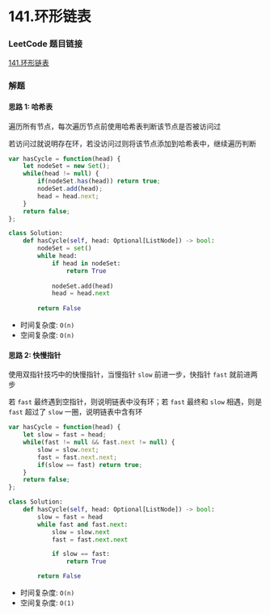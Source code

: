 # 141.环形链表

### LeetCode 题目链接

[141.环形链表](https://leetcode.cn/problems/linked-list-cycle/)

### 解题

#### 思路 1: 哈希表

遍历所有节点，每次遍历节点前使用哈希表判断该节点是否被访问过

若访问过就说明存在环，若没访问过则将该节点添加到哈希表中，继续遍历判断

```js
var hasCycle = function(head) {
    let nodeSet = new Set();
    while(head != null) {
        if(nodeSet.has(head)) return true;
        nodeSet.add(head);
        head = head.next;
    }
    return false;
};
```
```python
class Solution:
    def hasCycle(self, head: Optional[ListNode]) -> bool:
        nodeSet = set()
        while head:
            if head in nodeSet:
                return True
            
            nodeSet.add(head)
            head = head.next
        
        return False
```
- 时间复杂度: `O(n)`
- 空间复杂度: `O(n)`

#### 思路 2: 快慢指针

使用双指针技巧中的快慢指针，当慢指针 `slow` 前进一步，快指针 `fast` 就前进两步

若 `fast` 最终遇到空指针，则说明链表中没有环；若 `fast` 最终和 `slow` 相遇，则是`fast` 超过了 `slow` 一圈，说明链表中含有环

```js
var hasCycle = function(head) {
    let slow = fast = head;
    while(fast != null && fast.next != null) {
        slow = slow.next;
        fast = fast.next.next;
        if(slow == fast) return true;
    }
    return false;
};
```
```python
class Solution:
    def hasCycle(self, head: Optional[ListNode]) -> bool:
        slow = fast = head
        while fast and fast.next:
            slow = slow.next
            fast = fast.next.next

            if slow == fast:
                return True

        return False
```
- 时间复杂度: `O(n)`
- 空间复杂度: `O(1)`